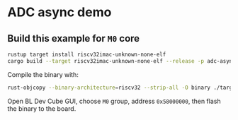# ADC async demo

## Build this example for `M0` core

```bash
rustup target install riscv32imac-unknown-none-elf
cargo build --target riscv32imac-unknown-none-elf --release -p adc-async-demo
```

Compile the binary with:

```bash
rust-objcopy --binary-architecture=riscv32 --strip-all -O binary ./target/riscv32imac-unknown-none-elf/release/adc-async-demo ./target/riscv32imac-unknown-none-elf/release/adc-async-demo.bin
```

Open BL Dev Cube GUI, choose `M0` group, address `0x58000000`, then flash the binary to the board.
